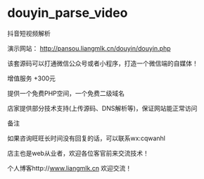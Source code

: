 # douyin_parse_video
抖音短视频解析

 

演示网站： 
      http://pansou.liangmlk.cn/douyin/douyin.php

      

该套源码可以打通微信公众号或者小程序，打造一个微信端的自媒体！

 

增值服务 +300元

提供一个免费PHP空间，一个免费二级域名

店家提供部分技术支持(上传源码、DNS解析等)，保证网站能正常访问

 

备注


如果咨询旺旺长时间没有回复的话，可以联系wx:cqwanhl

店主也是web从业者，欢迎各位客官前来交流技术！

个人博客http://www.liangmlk.cn 欢迎交流！
